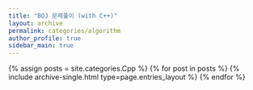 ```yaml
---
title: "BOJ 문제풀이 (with C++)"
layout: archive
permalink: categories/algorithm
author_profile: true
sidebar_main: true
---
```



{% assign posts = site.categories.Cpp %}
{% for post in posts %} {% include archive-single.html type=page.entries_layout %} {% endfor %}
